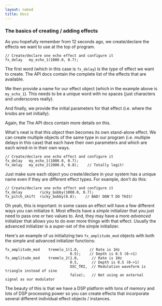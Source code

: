 ```yaml
---
layout: naked
title: Docs
---
```



### The basics of creating / adding effects

As you hopefully remember from 12 seconds ago, we create/declare the effects we want to use at the top of program.

```
// Create/declare one echo effect and configure it
fx_delay   my_echo_1(1000.0, 0.7);    
```

The first word (which in this case is `fx_delay`) is the *type* of effect we want to create.  The API docs contain the complete list of the effects that are available.

We then provide a name for our effect object (which in the example above is `my_echo_1`).  This needs to be a unique word with no spaces (just characters and underscores really).

And finally, we provide the initial parameters for that effect (i.e. where the knobs are set initially).

Again, the The API docs contain more details on this.

What's neat is that this *object* then becomes its own stand-alone effect.  We can create multiple objects of the same type in our program (i.e. multiple delays in this case) that each have their own parameters and which are each wired-in in their own ways.

```
// Create/declare one echo effect and configure it
fx_delay   my_echo_1(1000.0, 0.7);    
fx_delay   my_echo_2(2000.0, 0.8);    // Totally legit!    
```

Just make sure each object you create/declare in your system has a unique name even if they are different effect types.  For example, don't do this:

```
// Create/declare one echo effect and configure it
fx_delay        ricky_bobby(1000.0, 0.7);    
fx_pitch_shift  ricky_bobby(0.8);    // BAD! DON'T DO THIS!    
```

Oh yeah, this is important: in some cases an effect will have a few different ways you can initialize it.  Most effects have a *simple* initializer that you just need to pass one or two values to.  And, they may have a more *advanced* initializer that allows you to do ever more things with that effect. Usually the advanced initializer is a super-set of the simple initializer.

Here's an example of us initializing two `fx_amplitude_mod` objects with both the simple and advanced initializer functions:

```
fx_amplitude_mod    tremelo_1(1.0,     // Rate is 1Hz
                              0.5);    // Depth is 0.5 (0->1)
fx_amplitude_mod    tremelo_2(1.0,      // Rate is 1Hz
                              0.5,      // Depth is 0.5 (0->1)
                              OSC_TRI,  // Modulation waveform is triangle instead of sine
                              false);   // Not using an external signal as our modulator                           
```

The beauty of this is that we have a DSP platform with tons of memory and lots of DSP processing power so you can create effects that incorporate several different individual effect objects / instances.

